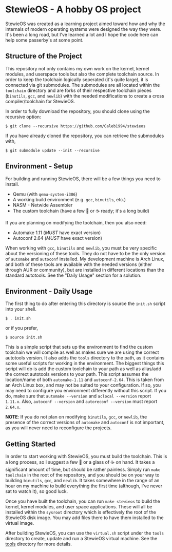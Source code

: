 StewieOS - A hobby OS project
=============================

StewieOS was created as a learning project aimed toward how and why the internals of modern operating systems were designed the way they were. It's been a long road, but I've learned a lot and I hope the code here can help some passerby's at some point.

Structure of the Project
------------------------

This repository not only contains my own work on the kernel, kernel modules, and userspace tools but also the complete toolchain source. In order to keep the toolchain logically seperated (it's quite large), it is connected via git submodules. The submodules are all located within the `toolchain` directory and are forks of their respective toolchain pieces (`binutils`, `gcc`, and `newlib`) with the needed modifications to create a cross compiler/toolchain for StewieOS.

In order to fully download the repository, you should clone using the recursive option:

```
$ git clone --recursive https://github.com/Caleb1994/stewieos
```

If you have already cloned the repository, you can retrieve the submodules with,

```
$ git submodule update --init --recursive
```

Environment - Setup
-------------------

For building and running StewieOS, there will be a few things you need to install.

* Qemu (with `qemu-system-i386`)
* A working build environment (e.g. `gcc`, `binutils`, etc.)
* NASM - Netwide Assembler
* The custom toolchain (have a few :beers: or :coffee: ready; it's a long build)

If you are planning on modifying the toolchain, then you also need:

* Automake 1.11 (_MUST_ have exact version)
* Autoconf 2.64 (_MUST_ have exact version)

When working with `gcc`, `binutils` and `newlib`, you must be very specific about the versioning of these tools. They do not have to be the only version of `automake` and `autoconf` installed. My development machine is Arch Linux, and both of these tools are available with the needed versions (either through AUR or community), but are installed in different locations than the standard autotools. See the "Daily Usage" section for a solution.

Environment - Daily Usage
-------------------------

The first thing to do after entering this directory is source the `init.sh` script into your shell.

```
$ . init.sh
```

or if you prefer,

```
$ source init.sh
```

This is a simple script that sets up the environment to find the custom toolchain we will compile as well as makes sure we are using the correct autotools version. It also adds the `tools` directory to the path, as it contains some useful scripts for working in the environment. The biggest things this script will do is add the custom toolchain to your path as well as alias/add the correct autotools versions to your path. This script assumes the location/name of both `automake-1.11` and `autoconf-2.64`. This is taken from an Arch Linux box, and may not be suited to your configuration. If so, you may need to configure you environment differently without this script. If you do, make sure that `automake --version` and `aclocal --version` report `1.11.x`. Also, `autoconf --version` and `autoreconf --version` must report `2.64.x`.

**NOTE**: If you do not plan on modifying `binutils`, `gcc`, or `newlib`, the presence of the correct versions of `automake` and `autoconf` is not important, as you will never need to reconfigure the projects.

Getting Started
---------------

In order to start working with StewieOS, you must build the toolchain. This is a long process, so I suggest a few :beers: or a glass of :coffee: on hand. It takes a significant amount of time, but should be rather painless. Simply run `make toolchain` in the root of the repository, and you should be on your way to building `binutils`, `gcc`, and `newlib`. It takes somewhere in the range of an hour on my machine to build everything the first time (although, I've never sat to watch it), so good luck.

Once you have built the toolchain, you can run `make stewieos` to build the kernel, kernel modules, and user space applications. These will all be installed within the `sysroot` directory which is effectively the root of the StewieOS disk image. You may add files there to have them installed to the virtual image.

After building StewieOS, you can use the `virtual.sh` script under the `tools` directory to create, update and run a StewieOS virtual machine. See the [tools](./tools) directory for more details.

[1]: https://github.com/Caleb1994/stewieos-kernel
[2]: https://github.com/Caleb1994/stewieos-binutils
[3]: https://github.com/Caleb1994/stewieos-gcc
[4]: https://github.com/Caleb1994/stewieos-newlib